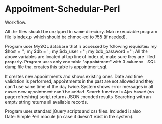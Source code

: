 # Appoitment-Schedular-Perl


Work flow.

All the files should be unzipped in same directory.
Main executable program file is index.pl which should be chmod-ed to 755 (if needed). 


Program uses MySQL database that is accessed by following requisites: 
	my $host = '';
	my $db = '';
	my $db_user = '';
	my $db_password = '';
All the above variables are located at top line of index.pl, make sure they are filled properly. 
Program uses only one table "appointment" with 3 columns - SQL dump file that creates this table is appointment.sql. 

It creates new appointments and shows existing ones. Date and time validation is performed, appointments in the past are not allowed and they can't use same time of the day twice. System shows error messages in all cases new appointment can't be added.
Search function is Ajax based (no page refreshing) script returns JSON encoded results. Searching with an empty string returns all available records. 

Program uses standard jQuery scripts and css files. 
Included is also Date::Simple Perl module (in case it doesn't exist in the system). 
